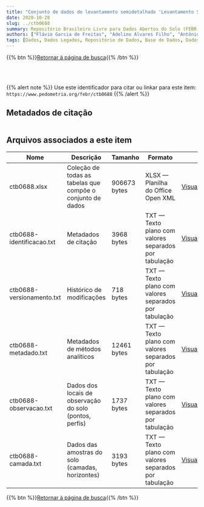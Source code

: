 ```yaml
---
title: "Conjunto de dados do levantamento semidetalhado 'Levantamento Semidetalhado dos Solos de Áreas do Ministério da Agricultura no Distrito Federal.'"
date: 2020-10-28
slug: ../ctb0688
summary: Repositório Brasileiro Livre para Dados Abertos do Solo (FEBR) | A febre dos dados de solo no Brasil
authors: ["Flávio Garcia de Freitas", "Adelino Alvares Filho", "Antônio Manoel Pires Filho;Antônio Ramalho Filho", "Elias Pedro Mothci", "Hélio da Costa Almeida", "João Mauricio G. Tomasini", "Klaus Peter Wittern", "Sérgio Costa Pinto Pessoa", "Sérgio Sommer", "Manoel Faustino Neto", "Nalcione Nazareno N. Diniz", "Ary Delcio Cavadon", "Estevão Machado Moura", "João Luis R. Souza", "Reinaldo Oscar Potter", "João Alberto Martins do Amaral", "Leandro Vettori", "Maria de Lourdes A. Anastácio", "Franklin Santos Antunes", "Maria Amélia M. Duriez", "Terezinha C. L. Bezerra", "Loiva L. Antonello", "Hélio Pierantoni", "Raphael M. Bloise", "Mariana E. Heynemann", "Ruth A. L. Johas", "Raimundo M. Sobral Filho", "José Lopes de Paula", "Gisa Nara C. Moreira", "Ari Nunes", "José F. B. Zikan."]
tags: [Dados, Dados Legados, Repositório de Dados, Base de Dados, Dados Abertos]
---
```


<style>
div.alert > div {
    font-size: 0.8rem;
}
</style>

{{% btn %}}<a href="/febr/buscar/">Retornar à página de busca</a>{{% /btn %}}

<br>
<br>

{{% alert note %}}
Use este identificador para citar ou linkar para este item: `https://www.pedometria.org/febr/ctb0688`
{{% /alert %}}

## Metadados de citação

<table>
<!-- Fonte: https://gist.github.com/jfreels/6814721 -->
<script src="https://d3js.org/d3.v3.min.js" charset="utf-8"></script>
<script type='text/javascript' src='/febr/buscar/script.js'></script>
<script type='text/javascript'>
  d3.tsv('ctb0688-identificacao.txt',function (data) {
    var columns = ['campo', 'valor']
    tabulate(data, columns)
  })
</script>
</table>

## Arquivos associados a este item

<table style="width:100%">
  <thead>
    <tr>
      <th>Nome</th>
      <th>Descrição</th>
      <th>Tamanho</th>
      <th>Formato</th>
      <th></th>
    </tr>
  </thead>
  <tbody>
    <tr>
      <td>ctb0688.xlsx</td>
      <td>Coleção de todas as tabelas que compõe o conjunto de dados</td>
      <td>906673 bytes</td>
      <td>XLSX — Planilha do Office Open XML</td>
      <td><a href="https://cloud.utfpr.edu.br/index.php/s/Df6dhfzYJ1DDeso/download?path=%2Fctb0688&files=ctb0688.xlsx" class="btn btn-primary btn-block" role="button">Visualizar/Abrir</a></td>
    </tr>
    <tr>
      <td>ctb0688-identificacao.txt</td>
      <td>Metadados de citação</td>
      <td>3968 bytes</td>
      <td>TXT — Texto plano com valores separados por tabulação</td>
      <td><a href="https://cloud.utfpr.edu.br/index.php/s/Df6dhfzYJ1DDeso/download?path=%2Fctb0688&files=ctb0688-identificacao.txt" class="btn btn-primary btn-block" role="button">Visualizar/Abrir</a></td>
    </tr>
    <tr>
      <td>ctb0688-versionamento.txt</td>
      <td>Histórico de modificações</td>
      <td>718 bytes</td>
      <td>TXT — Texto plano com valores separados por tabulação</td>
      <td><a href="https://cloud.utfpr.edu.br/index.php/s/Df6dhfzYJ1DDeso/download?path=%2Fctb0688&files=ctb0688-versionamento.txt" class="btn btn-primary btn-block" role="button">Visualizar/Abrir</a></td>
    </tr>
    <tr>
      <td>ctb0688-metadado.txt</td>
      <td>Metadados de métodos analíticos</td>
      <td>12461 bytes</td>
      <td>TXT — Texto plano com valores separados por tabulação</td>
      <td><a href="https://cloud.utfpr.edu.br/index.php/s/Df6dhfzYJ1DDeso/download?path=%2Fctb0688&files=ctb0688-metadado.txt" class="btn btn-primary btn-block" role="button">Visualizar/Abrir</a></td>
    </tr>
    <tr>
      <td>ctb0688-observacao.txt</td>
      <td>Dados dos locais de observação do solo (pontos, perfis)</td>
      <td>1737 bytes</td>
      <td>TXT — Texto plano com valores separados por tabulação</td>
      <td><a href="https://cloud.utfpr.edu.br/index.php/s/Df6dhfzYJ1DDeso/download?path=%2Fctb0688&files=ctb0688-observacao.txt" class="btn btn-primary btn-block" role="button">Visualizar/Abrir</a></td>
    </tr>
    <tr>
      <td>ctb0688-camada.txt</td>
      <td>Dados das amostras do solo (camadas, horizontes)</td>
      <td>3193 bytes</td>
      <td>TXT — Texto plano com valores separados por tabulação</td>
      <td><a href="https://cloud.utfpr.edu.br/index.php/s/Df6dhfzYJ1DDeso/download?path=%2Fctb0688&files=ctb0688-camada.txt" class="btn btn-primary btn-block" role="button">Visualizar/Abrir</a></td>
    </tr>
  </tbody>
</table>

{{% btn %}}<a href="/febr/buscar/">Retornar à página de busca</a>{{% /btn %}}

